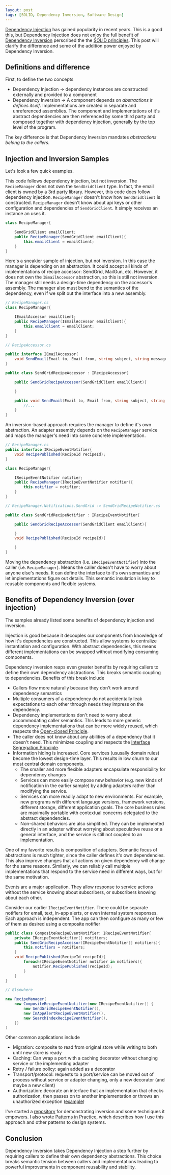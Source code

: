 ```yaml
---
layout: post
tags: [SOLID, Dependency Inversion, Software Design]
---
```


[Dependency Injection](https://en.wikipedia.org/wiki/Dependency_injection) has gained popularity in recent years. This is a good this, but Dependency Injection does not enjoy the full benefit of [Dependency Inversion](https://en.wikipedia.org/wiki/Dependency_inversion_principle) perscribed the the [SOLID principles](https://en.wikipedia.org/wiki/SOLID). This post will clarify the difference and some of the addition power enjoyed by Dependency Inversion.

<!-- 
TODO: make sure I highlight that this breaks semantic tension between caller and implementation and prevents otherwise likely semantic coupling between callers through their dependencies.
 -->

## Definitions and difference

First, to define the two concepts
- Dependency Injection -> dependency instances are constructed externally and provided to a component
- Dependency Inversion -> A component depends on *abstractions it defines itself*. Implementations are created in separate and unreferenced assemblies. The component and implementations of it's abstract dependencies are then referenced by some third party and composed together with dependency injection, generally by the top level of the program.

The key difference is that Dependency Inversion mandates *abstractions belong to the callers.*

## Injection and Inversion Samples

Let's look a few quick examples. 

This code follows dependency injection, but not inversion. The `RecipeManager` does not own the `SendGridClient` type. In fact, the email client is owned by a 3rd party library. However, this code does follow dependency injection. `RecipeManager` doesn't know how `SendGridClient` is constructed. `RecipeManager` doesn't know about api keys or other configuration and dependencies of `SendGridClient`. It simply receives an instance an uses it.
```cs
class RecipeManager{

    SendGridClient emailClient;
    public RecipeManager(SendGridClient emailClient){
        this.emailClient = emailClient;
    }
}
```

Here's a sneakier sample of injection, but not inversion. In this case the manager is depending on an abstraction. It could accept all kinds of implementations of recipe accessor: SendGrid, MailGun, etc. However, it does not own the `IEmailAccessor` abstraction, so this is still not inversion. The manager still needs a design-time dependency on the accessor's assembly. The manager also must bend to the semantics of the dependency, even if we split out the interface into a new assembly.

```cs
// RecipeManager.cs
class RecipeManager{

    IEmailAccessor emailClient;
    public RecipeManager(IEmailAccessor emailClient){
        this.emailClient = emailClient;
    }
}

// RecipeAccessor.cs

public interface IEmailAccessor{
    void SendEmail(Email to, Email from, string subject, string message);
}

public class SendGridRecipeAccessor : IRecipeAccessor{

    public SendGridRecipeAccessor(SendGridClient emailClient){

    }

    public void SendEmail(Email to, Email from, string subject, string message){
        //...
    }
}
```

An inversion-based approach requires the manager to define it's own abstraction. An adapter assembly depends on the `RecipeManager` service and maps the manager's need into some concrete implementation.

```cs
// RecipeManager.cs
public interface IRecipeEventNotifier{
    void RecipePublished(RecipeId recipeId);
}

class RecipeManager{

    IRecipeEventNotifier notifier;
    public RecipeManager(IRecipeEventNotifier notifier){
        this.notifier = notifier;
    }
}

// RecipeManager.Notifications.SendGrid -> SendGridRecipeNotifier.cs

public class SendGridRecipeNotifier : IRecipeEventNotifier{

    public SendGridRecipeAccessor(SendGridClient emailClient){

    }
    void RecipePublished(RecipeId recipeId){

    }
}
```

Moving the dependency abstraction (i.e. `IRecipeEventNotifier`) into the caller (i.e. `RecipeManager`). Means the caller doesn't have to worry about anyone else's needs. It can define the interface to it's own semantics and let implementations figure out details. This semantic insulation is key to reusable components and flexible systems.



## Benefits of Dependency Inversion (over injection)

The samples already listed some benefits of dependency injection and inversion.

Injection is good because it decouples our components from knowledge of how it's dependencies are constructed. This allow systems to centralize instantiation and configuration. With abstract dependencies, this means different implementations can be swapped without modifying consuming components.

Dependency inversion reaps even greater benefits by requiring callers to define their own dependency abstractions. This breaks semantic coupling to dependencies. Benefits of this break include
- Callers flow more naturally because they don't work around dependency semantics
- Multiple consumers of a dependency do not accidentally leak expectations to each other through needs they impress on the dependency.
- Dependency implementations don't need to worry about accommodating caller semantics. This leads to more generic dependency implementations that can be more widely reused, which respects the [Open-closed Principle](https://en.wikipedia.org/wiki/Open%E2%80%93closed_principle).
- The caller does not know about any abilities of a dependency that it doesn't need. This minimizes coupling and respects the [Interface Segregation Principle](https://en.wikipedia.org/wiki/Interface_segregation_principle).
- Information hiding is increased. Core services (ususally domain rules) become the lowest design-time layer. This results in low churn to our most central domain components.
  - The smaller and more flexible adapters encapsulate responsibility for dependency changes
  - Services can more easily compose new behavior (e.g. new kinds of notification in the earlier sample) by adding adapters rather than modifying the service.
  - Services can more readily adapt to new environments. For example, new programs with different langauge versions, framework versions, different storage, different application goals. The core business rules are maximally portable with contextual concerns delegated to the abstract dependencies. 
  - Non-shared behaviors are also simplified. They can be implemented directly in an adapter without worrying about speculative reuse or a general interface, and the service is still not coupled to an implementation.


One of my favorite results is composition of adapters. Semantic focus of abstractions is much tighter, since the caller defines it's own dependencies. This also improve changes that all actions on given dependency will change for the same reasons. Similarly, we can reliably call multiple implementations that respond to the service need in different ways, but for the same motivation.

Events are a major application. They allow response to service actions without the service knowing about subscribers, or subscribers knowing about each other. 

Consider our earlier `IRecipeEventNotifier`. There could be separate notifiers for email, text, in-app alerts, or even internal system responses. Each approach is independent. The app can then configure as many or few of them as desired using a composite notifier 

```cs
public class CompositeRecipeEventNotifier: IRecipeEventNotifier{
    private IRecipeEventNotifier[] notifiers;
    public SendGridRecipeAccessor(IRecipeEventNotifier[] notifiers){
        this.notifiers = notifiers;
    }
    void RecipePublished(RecipeId recipeId){
        foreach(IRecipeEventNotifier notifier in notifiers){
            notifier.RecipePublished(recipeId);
        }
    }
}

// Elsewhere

new RecipeManager(
    new CompositeRecipeEventNotifier(new IRecipeEventNotifier[] {
        new SendGridRecipeEventNotifier(),
        new InAppAlertRecipeEventNotifier(),
        new SearchIndexRecipeEventNotifier(),
    })
)
```

Other common applications include
- Migration: composite to read from original store while writing to both until new store is ready
- Caching: Can wrap a port with a caching decorator without changing service or the implementing adapter
- Retry / failure policy: again added as a decorator
- Transport/protocol: requests to a port/service can be moved out of process without service or adapter changing, only a new decorator (and maybe a new client) 
- Authorization: decorate an interface that an implementation that checks authorization, then passes on to another implementation or throws an unauthorized exception ([example](https://github.com/farlee2121/DependencyInversionExample/blob/65ddb973949131b1367d143e791bd378331a062e/src/Managers.RecipeManagementService.Adapters/Identity/AuthorizedRecipeManagementServiceDecorator.cs))

I've started a [repository](https://github.com/farlee2121/DependencyInversionExample) for demonstrating inversion and some techniques it empowers. I also wrote [Patterns in Practice](../_posts/2021-07-09-Patterns-in-Practice.md), which describes how I use this approach and other patterns to design systems.


## Conclusion

Dependency Inversion takes Dependency Injection a step further by requiring callers to define their own dependency abstractions. This choice breaks semantic tension between callers and implementations leading to powerful improvements in component reusability and stability.



